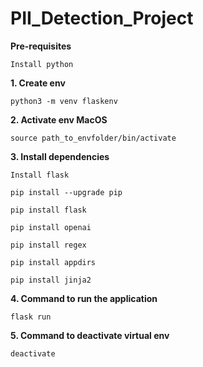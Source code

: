 # PII_Detection_Project

**Pre-requisites**
    
    Install python

**1. Create env**

    python3 -m venv flaskenv

**2. Activate env MacOS**

    source path_to_envfolder/bin/activate

**3. Install dependencies**

    Install flask
  
    pip install --upgrade pip
    
    pip install flask
  
    pip install openai
  
    pip install regex
  
    pip install appdirs
  
    pip install jinja2
    
**4. Command to run the application**

    flask run

**5. Command to deactivate virtual env**

    deactivate
